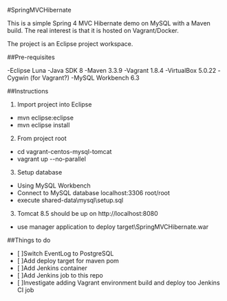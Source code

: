 #SpringMVCHibernate

This is a simple Spring 4 MVC Hibernate demo on MySQL with a Maven build.
The real interest is that it is hosted on Vagrant/Docker.

The project is an Eclipse project workspace.

##Pre-requisites

-Eclipse Luna
-Java SDK 8
-Maven 3.3.9
-Vagrant 1.8.4
-VirtualBox 5.0.22
-Cygwin (for Vagrant?)
-MySQL Workbench 6.3


##Instructions
1. Import project into Eclipse
  * mvn eclipse:eclipse
  * mvn eclipse install
2. From project root
  * cd vagrant-centos-mysql-tomcat
  * vagrant up --no-parallel
3. Setup database
  * Using MySQL Workbench
  * Connect to MySQL database localhost:3306 root/root
  * execute  shared-data\mysql\setup.sql
3. Tomcat 8.5 should be up on http://localhost:8080
  * use manager application to deploy target\SpringMVCHibernate.war

##Things to do
- [ ]Switch EventLog to PostgreSQL
- [ ]Add deploy target for maven pom
- [ ]Add Jenkins container
- [ ]Add Jenkins job to this repo
- [ ]Investigate adding Vagrant environment build and deploy too Jenkins CI job 
